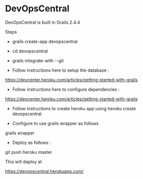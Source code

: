 DevOpsCentral
=============


DevOpsCentral is built in Grails 2.4.4


Steps

- grails create-app devopscentral

- cd devopscentral

- grails integrate-with --git


- Follow instructions here to setup the database :

https://devcenter.heroku.com/articles/getting-started-with-grails

- Follow instructions here to configure dependencies :

https://devcenter.heroku.com/articles/getting-started-with-grails

- Follow instructions to create heroku app using
heroku create devopscentral

- Configure to use grails wrapper as follows

grails wrapper

- Deploy as follows :

git push heroku master 

This will deploy at

 https://devopscentral.herokuapp.com/



